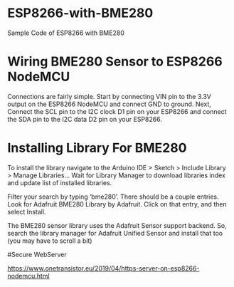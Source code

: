 # ESP8266-with-BME280
Sample Code of ESP8266 with BME280

# Wiring BME280 Sensor to ESP8266 NodeMCU
Connections are fairly simple. Start by connecting VIN pin to the 3.3V output on the ESP8266 NodeMCU and connect GND to ground.
Next, Connect the SCL pin to the I2C clock D1 pin on your ESP8266 and connect the SDA pin to the I2C data D2 pin on your ESP8266.

# Installing Library For BME280
To install the library navigate to the Arduino IDE > Sketch > Include Library > Manage Libraries… Wait for Library Manager to download libraries index and update list of installed libraries.

Filter your search by typing ‘bme280’. There should be a couple entries. Look for Adafruit BME280 Library by Adafruit. Click on that entry, and then select Install.

The BME280 sensor library uses the Adafruit Sensor support backend. So, search the library manager for Adafruit Unified Sensor and install that too (you may have to scroll a bit)

#Secure WebServer 

https://www.onetransistor.eu/2019/04/https-server-on-esp8266-nodemcu.html
